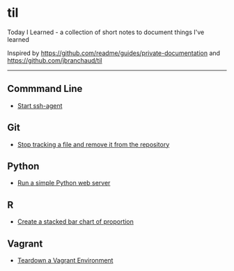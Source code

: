# til
Today I Learned - a collection of short notes to document things I've learned

Inspired by https://github.com/readme/guides/private-documentation and https://github.com/jbranchaud/til

---

## Commmand Line
- [Start ssh-agent](command_line/start-ssh-agent.md)

## Git
- [Stop tracking a file and remove it from the repository](git/stop-tracking-file.md)

## Python
- [Run a simple Python web server](python/http-server.md)

## R
- [Create a stacked bar chart of proportion](R/stack_bar_prop.md)

## Vagrant
- [Teardown a Vagrant Environment](vagrant/teardown.md)
